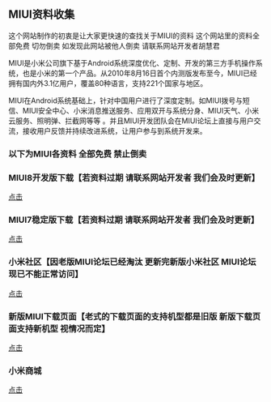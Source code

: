 ## MIUI资料收集

这个网站制作的初衷是让大家更快速的查找关于MIUI的资料 这个网站里的资料全部免费 切勿倒卖 如发现此网站被他人倒卖 请联系网站开发者胡慧君

MIUI是小米公司旗下基于Android系统深度优化、定制、开发的第三方手机操作系统，也是小米的第一个产品。从2010年8月16日首个内测版发布至今，MIUI已经拥有国内外3.1亿用户，覆盖80种语言，支持221个国家与地区。

MIUI在Android系统基础上，针对中国用户进行了深度定制。如MIUI拨号与短信、MIUI安全中心、小米消息推送服务、应用双开与系统分身、MIUI天气、小米云服务、照明弹、拦截网等等 。并且MIUI开发团队会在MIUI论坛上直接与用户交流，接收用户反馈并持续改进系统，让用户参与到系统开发来。

### 以下为MIUI各资料 全部免费 禁止倒卖

### MIUI8开发版下载【若资料过期 请联系网站开发者 我们会及时更新】
[点击](http://www.miui.com/zt/miui8/dev.html)

### MIUI7稳定版下载【若资料过期 请联系网站开发者 我们会及时更新】
[点击](http://www.miui.com/zt/miui7stable/download.html)

### 小米社区【因老版MIUI论坛已经淘汰 更新完新版小米社区 MIUI论坛现已不能正常访问】
[点击](https://www.xiaomi.cn/)

### 新版MIUI下载页面【老式的下载页面的支持机型都是旧版 新版下载页面支持新机型 视情况而定】
[点击](https://www.miui.com/download.html)

### 小米商城 
[点击](https://www.mi.com/1.htm)

